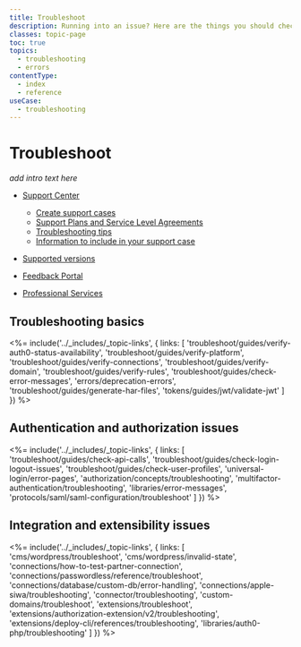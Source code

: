 ```yaml
---
title: Troubleshoot
description: Running into an issue? Here are the things you should check to narrow down and solve common issues in Auth0.
classes: topic-page
toc: true
topics:
  - troubleshooting
  - errors
contentType:
  - index
  - reference
useCase:
  - troubleshooting
---
```

# Troubleshoot

*add intro text here*

* [Support Center](https://support.auth0.com/)

  * [Create support cases](/support/tickets)  
  * [Support Plans and Service Level Agreements](/support#defect-responses)
  * [Troubleshooting tips](/onboarding/enterprise-support#what-to-check-before-logging-an-issue)
  * [Information to include in your support case](/onboarding/enterprise-support#information-to-provide-when-logging-an-issue)

* [Supported versions](/support/matrix)
* [Feedback Portal](https://auth0.com/feedback)
* [Professional Services](/services)

## Troubleshooting basics

<%= include('../_includes/_topic-links', { links: [
  'troubleshoot/guides/verify-auth0-status-availability',
  'troubleshoot/guides/verify-platform',
  'troubleshoot/guides/verify-connections',
  'troubleshoot/guides/verify-domain',
  'troubleshoot/guides/verify-rules',
  'troubleshoot/guides/check-error-messages',
  'errors/deprecation-errors',
  'troubleshoot/guides/generate-har-files',
  'tokens/guides/jwt/validate-jwt'
] }) %>

## Authentication and authorization issues

<%= include('../_includes/_topic-links', { links: [
  'troubleshoot/guides/check-api-calls',
  'troubleshoot/guides/check-login-logout-issues',
  'troubleshoot/guides/check-user-profiles',
  'universal-login/error-pages',
  'authorization/concepts/troubleshooting',
  'multifactor-authentication/troubleshooting',
  'libraries/error-messages',
  'protocols/saml/saml-configuration/troubleshoot'
] }) %>

## Integration and extensibility issues

<%= include('../_includes/_topic-links', { links: [
  'cms/wordpress/troubleshoot',
  'cms/wordpress/invalid-state',
  'connections/how-to-test-partner-connection',
  'connections/passwordless/reference/troubleshoot',
  'connections/database/custom-db/error-handling',
  'connections/apple-siwa/troubleshooting',
  'connector/troubleshooting',
  'custom-domains/troubleshoot',
  'extensions/troubleshoot',
  'extensions/authorization-extension/v2/troubleshooting',
  'extensions/deploy-cli/references/troubleshooting', 
  'libraries/auth0-php/troubleshooting'
] }) %>
